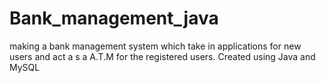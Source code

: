 # Bank_management_java
making a bank management system which take in applications for new users and act a s a A.T.M for the registered users. Created using Java and MySQL 
